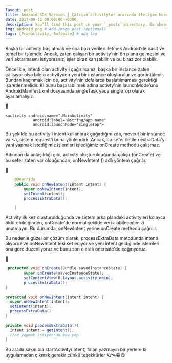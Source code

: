 ```yaml
---
layout: post
title: Android SDK Version | Çalışan activityler arasında iletişim kurma
date: 2017-09-12 00:00:00 +0300
description: You’ll find this post in your `_posts` directory. Go ahead and edit it and re-build the site to see your changes. # Add post description (optional)
img: android.png # Add image post (optional)
tags: [Productivity, Software] # add tag
---
```


Başka bir activity başlatmak ve ona bazı verileri iletmek Android'de basit ve temel bir işlemdir.
Ancak, zaten çalışan bir activity'nin ön plana gelmesini ve veri aktarmasını istiyorsanız, işler biraz karışabilir ve bu biraz zor olabilir.

Öncelikle, intenti olan activity'i çağırırsanız, başka bir instance zaten çalışıyor olsa bile o activityden yeni bir instance oluşturulur ve görüntülenir.
Bundan kaçınmak için de, activity'nin defalarca başlatılmaması gerektiği işaretlenmelidir. Ki bunu başarabilmek adına activty'nin launchMode'unu AndroidManifest.xml dosyasında singleTask yada singleTop olarak ayarlamalıyız.

🚀

```android
<activity android:name=".MainActivity"
            android:label="@string/app_name"
            android:launchMode="singleTop">
```

Bu şekilde bu activity'i intent kullanarak çağırdığımızda, mevcut bir instance varsa, sistem request'i buna yönlendirir.
Ancak, bu sefer iletilen extraData'yı yani yapmak istediğimiz işlemleri işlediğimiz onCreate methodu çalışmaz.

Adından da anlaşıldığı gibi, activity oluşturulduğunda çalışır (onCreate) ve bu sefer zaten var olduğundan, onNewIntent () adlı yöntem çağrılır.

🚀

```java
    @Override
    public void onNewIntent(Intent intent) {
        super.onNewIntent(intent);
        setIntent(intent);
        processExtraData();

    }
 ```
 
Activity ilk kez oluşturulduğunda ve sistem arka plandaki activityleri kolayca öldürebildiğinden, onCreate'de normal şekilde veri alabileceğimizi unutmayın. Bu durumda, onNewIntent yerine onCreate methodu çağrılır.

Bu nedenle güzel bir çözüm olarak, processExtraData metodunda intenti alıyoruz ve onNewIntent'teki set ediyor ve yeni intent geldiğinde işlemleri ona göre düzenliyoruz ve bunu son olarak oncreate'de çağırıyoruz.

🚀
```java
 protected void onCreate(Bundle savedInstanceState) {
        super.onCreate(savedInstanceState);
        setContentView(R.layout.activity_main);
        processExtraData();
}
 
protected void onNewIntent(Intent intent) {
  super.onNewIntent(intent);
  setIntent(intent);
  processExtraData()
}
 
private void processExtraData(){
  Intent intent = getIntent();
  //ne yapmak istiyorsan onu yap
}
```


Bu arada sakın ola startActivity(intent) falan yazmayın bir yerlere ki uygulamadan çıkmak gerekir çünkü teşekkürler 🪐🛰😀😋
